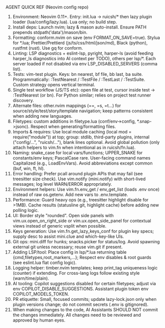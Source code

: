 AGENT QUICK REF (Neovim config repo)

1. Environment: Neovim 0.11+. Entry: init.lua -> ruicsh/\* then lazy plugin loader (lua/config/lazy.lua). Lua only; no build step.
2. Install deps: Launch nvim; lazy & mason auto-install. Ensure PATH prepends stdpath('data')/mason/bin.
3. Formatting: conform.nvim on save (env FORMAT_ON_SAVE=true). Stylua for \*.lua; Prettier/Prettierd (js/ts/css/html/json/md), Black (python), rustfmt (rust). Use gq for conform.
4. Linting: LSP diagnostics + eslint-lsp, pyright, harper-ls (avoid feeding harper_ls diagnostics into AI context per TODO), others per lsp/\*. Each server loaded if not disabled via env LSP_DISABLED_SERVERS (comma list).
5. Tests: vim-test plugin. Keys: <leader>bn nearest, <leader>bf file, <leader>bb last, <leader>ba suite. Programmatically: :TestNearest / :TestFile / :TestLast / :TestSuite. Custom strategy opens vertical terminal.
6. Single test workflow (JS/TS etc): open file at test, cursor inside test -> :TestNearest (or <leader>bn). For Python similar; relies on project test runner discovery.
7. Alternate files: other.nvim mappings (==, =s, =t...) for source/style/test/story/template navigation; keep patterns consistent when adding new languages.
8. Filetypes: custom additions in filetype.lua (conf/env->config, \*.snap->jsonc). Respect when generating/formatting files.
9. Imports & requires: Use local module caching (local mod = require("module")) at top; group: stdlib, third-party plugins, internal ("config/...", "ruicsh/..."), blank lines optional. Avoid global pollution (only attach helpers to vim.fn when intentional as in ruicsh/fn.lua).
10. Naming: snake_case for local vars/functions; UPPER_SNAKE for constants/env keys; PascalCase rare. User-facing command names Capitalized (e.g., LoadEnvVars). Avoid abbreviations except common (buf, win, ft, hl).
11. Error handling: Prefer pcall around plugin APIs that may fail (see treesitter size check). Use vim.notify (mini.notify) with short-lived messages; log level WARN/ERROR appropriately.
12. Environment helpers: Use vim.fn.env_get / env_get_list (loads .env once) instead of raw os.getenv. Add new vars to .env.template.
13. Performance: Guard heavy ops (e.g., treesitter highlight disable for >1MB). Cache results (statusline git, highlight cache) before adding new polling logic.
14. UI: Border style "rounded". Open side panels with vim.ux.open_on_right_side or vim.ux.open_side_panel for contextual views instead of generic vsplit when possible.
15. Keys generation: Use vim.fn.get_lazy_keys_conf for plugin key specs; supply desc to assist mini.clue and which-key-like UIs.
16. Git ops: mini.diff for hunks; snacks.picker for status/log. Avoid spawning external git unless necessary; reuse vim.git if present.
17. Adding LSP/tool: Place config in lsp/\*.lua returning table {cmd,filetypes,root_markers,...}; Respect env disables & root guards (see eslint.lua flat config logic).
18. Logging helper: timber.nvim templates; keep print_tag uniqueness logic (counter) if extending. For cross-lang logs follow existing style (warn/time/plain).
19. AI tooling: Copilot suggestions disabled for certain filetypes; adjust via env COPILOT_DISABLE_SUGGESTIONS. Assistant plugin token env COPILOT_MODELS_TOKEN.
20. PR etiquette: Small, focused commits; update lazy-lock.json only when plugin versions change; do not commit secrets (.env is gitignored).
21. When making changes to the code, AI Assistants SHOULD NOT commit the changes immediately. All changes need to be reviewed and approved by human eyes.
